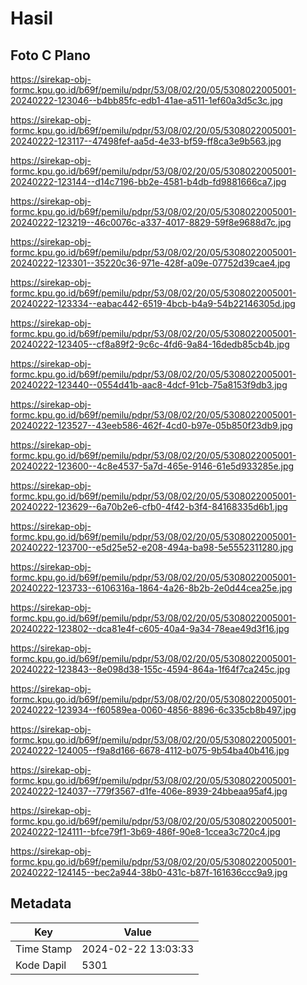 # Hasil

## Foto C Plano

https://sirekap-obj-formc.kpu.go.id/b69f/pemilu/pdpr/53/08/02/20/05/5308022005001-20240222-123046--b4bb85fc-edb1-41ae-a511-1ef60a3d5c3c.jpg

https://sirekap-obj-formc.kpu.go.id/b69f/pemilu/pdpr/53/08/02/20/05/5308022005001-20240222-123117--47498fef-aa5d-4e33-bf59-ff8ca3e9b563.jpg

https://sirekap-obj-formc.kpu.go.id/b69f/pemilu/pdpr/53/08/02/20/05/5308022005001-20240222-123144--d14c7196-bb2e-4581-b4db-fd9881666ca7.jpg

https://sirekap-obj-formc.kpu.go.id/b69f/pemilu/pdpr/53/08/02/20/05/5308022005001-20240222-123219--46c0076c-a337-4017-8829-59f8e9688d7c.jpg

https://sirekap-obj-formc.kpu.go.id/b69f/pemilu/pdpr/53/08/02/20/05/5308022005001-20240222-123301--35220c36-971e-428f-a09e-07752d39cae4.jpg

https://sirekap-obj-formc.kpu.go.id/b69f/pemilu/pdpr/53/08/02/20/05/5308022005001-20240222-123334--eabac442-6519-4bcb-b4a9-54b22146305d.jpg

https://sirekap-obj-formc.kpu.go.id/b69f/pemilu/pdpr/53/08/02/20/05/5308022005001-20240222-123405--cf8a89f2-9c6c-4fd6-9a84-16dedb85cb4b.jpg

https://sirekap-obj-formc.kpu.go.id/b69f/pemilu/pdpr/53/08/02/20/05/5308022005001-20240222-123440--0554d41b-aac8-4dcf-91cb-75a8153f9db3.jpg

https://sirekap-obj-formc.kpu.go.id/b69f/pemilu/pdpr/53/08/02/20/05/5308022005001-20240222-123527--43eeb586-462f-4cd0-b97e-05b850f23db9.jpg

https://sirekap-obj-formc.kpu.go.id/b69f/pemilu/pdpr/53/08/02/20/05/5308022005001-20240222-123600--4c8e4537-5a7d-465e-9146-61e5d933285e.jpg

https://sirekap-obj-formc.kpu.go.id/b69f/pemilu/pdpr/53/08/02/20/05/5308022005001-20240222-123629--6a70b2e6-cfb0-4f42-b3f4-84168335d6b1.jpg

https://sirekap-obj-formc.kpu.go.id/b69f/pemilu/pdpr/53/08/02/20/05/5308022005001-20240222-123700--e5d25e52-e208-494a-ba98-5e5552311280.jpg

https://sirekap-obj-formc.kpu.go.id/b69f/pemilu/pdpr/53/08/02/20/05/5308022005001-20240222-123733--6106316a-1864-4a26-8b2b-2e0d44cea25e.jpg

https://sirekap-obj-formc.kpu.go.id/b69f/pemilu/pdpr/53/08/02/20/05/5308022005001-20240222-123802--dca81e4f-c605-40a4-9a34-78eae49d3f16.jpg

https://sirekap-obj-formc.kpu.go.id/b69f/pemilu/pdpr/53/08/02/20/05/5308022005001-20240222-123843--8e098d38-155c-4594-864a-1f64f7ca245c.jpg

https://sirekap-obj-formc.kpu.go.id/b69f/pemilu/pdpr/53/08/02/20/05/5308022005001-20240222-123934--f60589ea-0060-4856-8896-6c335cb8b497.jpg

https://sirekap-obj-formc.kpu.go.id/b69f/pemilu/pdpr/53/08/02/20/05/5308022005001-20240222-124005--f9a8d166-6678-4112-b075-9b54ba40b416.jpg

https://sirekap-obj-formc.kpu.go.id/b69f/pemilu/pdpr/53/08/02/20/05/5308022005001-20240222-124037--779f3567-d1fe-406e-8939-24bbeaa95af4.jpg

https://sirekap-obj-formc.kpu.go.id/b69f/pemilu/pdpr/53/08/02/20/05/5308022005001-20240222-124111--bfce79f1-3b69-486f-90e8-1ccea3c720c4.jpg

https://sirekap-obj-formc.kpu.go.id/b69f/pemilu/pdpr/53/08/02/20/05/5308022005001-20240222-124145--bec2a944-38b0-431c-b87f-161636ccc9a9.jpg


## Metadata

| Key        | Value               |
| ---------- | ------------------- |
| Time Stamp | 2024-02-22 13:03:33 |
| Kode Dapil | 5301                |



